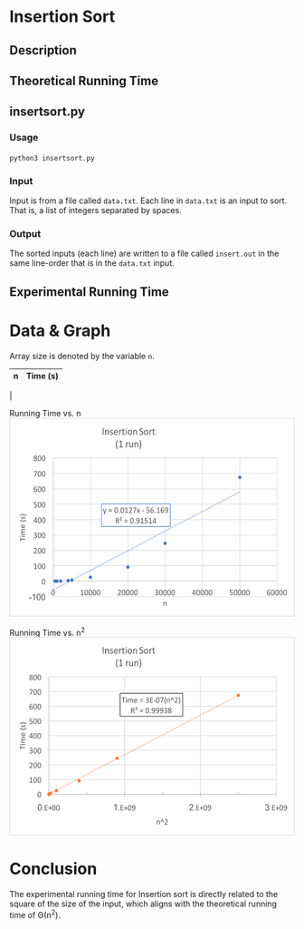 # Insertion Sort

## Description

## Theoretical Running Time


## insertsort.py

### Usage
`python3 insertsort.py`

### Input
Input is from a file called `data.txt`.  Each line in `data.txt` is an input to sort.  That is, a list of integers separated by spaces.

### Output
The sorted inputs (each line) are written to a file called `insert.out` in the same line-order that is in the `data.txt` input.

## Experimental Running Time

# Data & Graph
Array size is denoted by the variable `n`.

| n | Time (s) |
| ---------- | -------- |
|

Running Time vs. n<br>
<img alt="Insertion Running Time" src="https://github.com/vchapple17/algorithms/blob/master/sorting/insertion-sort/img/insert-linear.png" height="350">

Running Time vs. n<sup>2</sup><br>
<img alt="Insertion Running Time" src="https://github.com/vchapple17/algorithms/blob/master/sorting/insertion-sort/img/insert-n-squared.png" height="350">

# Conclusion
The experimental running time for Insertion sort is directly related to the square of the size of the input, which aligns with the theoretical running time of Θ(n<sup>2</sup>).

